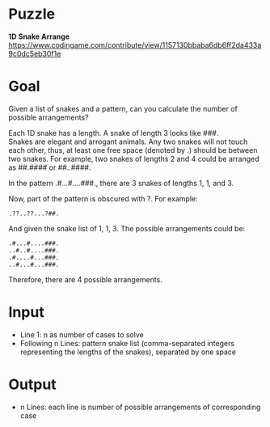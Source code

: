 # Puzzle
**1D Snake Arrange** https://www.codingame.com/contribute/view/1157130bbaba6db6ff2da433a9c0dc5eb30f1e

# Goal
Given a list of snakes and a pattern, can you calculate the number of possible arrangements?

Each 1D snake has a length. A snake of length 3 looks like ###.  
Snakes are elegant and arrogant animals. Any two snakes will not touch each other, thus, at least one free space (denoted by .) should be between two snakes. For example, two snakes of lengths 2 and 4 could be arranged as ##.#### or ##..####.

In the pattern .#...#....###., there are 3 snakes of lengths 1, 1, and 3.

Now, part of the pattern is obscured with ?. For example:
```
.??..??...?##.
```
And given the snake list of 1, 1, 3.
The possible arrangements could be:
```
.#...#....###.
..#..#....###.
.#....#...###.
..#...#...###.
```

Therefore, there are 4 possible arrangements.

# Input
* Line 1: n as number of cases to solve
* Following n Lines: pattern snake list (comma-separated integers representing the lengths of the snakes), separated by one space

# Output
* n Lines: each line is number of possible arrangements of corresponding case
